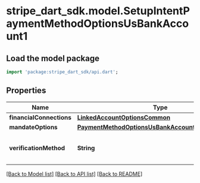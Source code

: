 # stripe_dart_sdk.model.SetupIntentPaymentMethodOptionsUsBankAccount1

## Load the model package
```dart
import 'package:stripe_dart_sdk/api.dart';
```

## Properties
Name | Type | Description | Notes
------------ | ------------- | ------------- | -------------
**financialConnections** | [**LinkedAccountOptionsCommon**](LinkedAccountOptionsCommon.md) |  | [optional] 
**mandateOptions** | [**PaymentMethodOptionsUsBankAccountMandateOptions**](PaymentMethodOptionsUsBankAccountMandateOptions.md) |  | [optional] 
**verificationMethod** | **String** | Bank account verification method. | [optional] 

[[Back to Model list]](../README.md#documentation-for-models) [[Back to API list]](../README.md#documentation-for-api-endpoints) [[Back to README]](../README.md)


